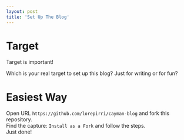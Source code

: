 ```yaml
---
layout: post
title: 'Set Up The Blog'
---
```



# [](#header-1)Target
Target is important!

Which is your real target to set up this blog?  Just for writing or for fun?

# [](#header-1)Easiest Way
Open URL `https://github.com/lorepirri/cayman-blog` and fork this repository.  
Find the capture: `Install as a Fork` and follow the steps.  
Just done!

